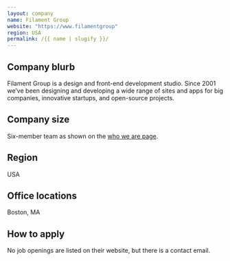```yaml
---
layout: company
name: Filament Group
website: "https://www.filamentgroup"
region: USA
permalink: /{{ name | slugify }}/
---
```


## Company blurb

Filament Group is a design and front-end development studio. Since 2001 we’ve been designing and developing a wide range of sites and apps for big companies, innovative startups, and open-source projects.

## Company size

Six-member team as shown on the [who we are page](https://www.filamentgroup.com/about/).

## Region

USA

## Office locations

Boston, MA

## How to apply

No job openings are listed on their website, but there is a contact email.